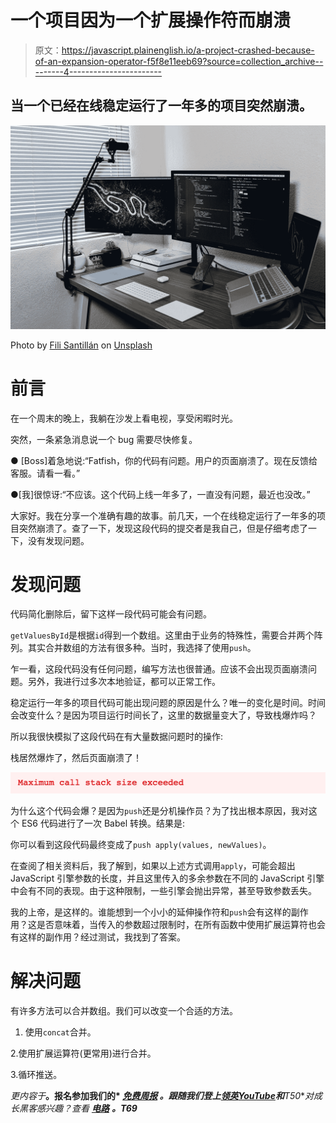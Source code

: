 # 一个项目因为一个扩展操作符而崩溃

> 原文：<https://javascript.plainenglish.io/a-project-crashed-because-of-an-expansion-operator-f5f8e11eeb69?source=collection_archive---------4----------------------->

## 当一个已经在线稳定运行了一年多的项目突然崩溃。

![](img/0904920f6d6be78e054ed22f4d693634.png)

Photo by [Fili Santillán](https://unsplash.com/es/@filisantillan?utm_source=medium&utm_medium=referral) on [Unsplash](https://unsplash.com?utm_source=medium&utm_medium=referral)

# 前言

在一个周末的晚上，我躺在沙发上看电视，享受闲暇时光。

突然，一条紧急消息说一个 bug 需要尽快修复。

● [Boss]着急地说:“Fatfish，你的代码有问题。用户的页面崩溃了。现在反馈给客服。请看一看。”

●[我]很惊讶:“不应该。这个代码上线一年多了，一直没有问题，最近也没改。”

大家好。我在分享一个准确有趣的故事。前几天，一个在线稳定运行了一年多的项目突然崩溃了。查了一下，发现这段代码的提交者是我自己，但是仔细考虑了一下，没有发现问题。

# 发现问题

代码简化删除后，留下这样一段代码可能会有问题。

`getValuesById`是根据`id`得到一个数组。这里由于业务的特殊性，需要合并两个阵列。其实合并数组的方法有很多种。当时，我选择了使用`push`。

乍一看，这段代码没有任何问题，编写方法也很普通。应该不会出现页面崩溃问题。另外，我进行过多次本地验证，都可以正常工作。

稳定运行一年多的项目代码可能出现问题的原因是什么？唯一的变化是时间。时间会改变什么？是因为项目运行时间长了，这里的数据量变大了，导致栈爆炸吗？

所以我很快模拟了这段代码在有大量数据问题时的操作:

栈居然爆炸了，然后页面崩溃了！

![](img/b16745f4c1cc9b8fb612e58326fadbb6.png)

为什么这个代码会爆？是因为`push`还是分机操作员？为了找出根本原因，我对这个 ES6 代码进行了一次 Babel 转换。结果是:

你可以看到这段代码最终变成了`push apply(values, newValues)`。

在查阅了相关资料后，我了解到，如果以上述方式调用`apply`，可能会超出 JavaScript 引擎参数的长度，并且这里传入的多余参数在不同的 JavaScript 引擎中会有不同的表现。由于这种限制，一些引擎会抛出异常，甚至导致参数丢失。

我的上帝，是这样的。谁能想到一个小小的延伸操作符和`push`会有这样的副作用？这是否意味着，当传入的参数超过限制时，在所有函数中使用扩展运算符也会有这样的副作用？经过测试，我找到了答案。

# 解决问题

有许多方法可以合并数组。我们可以改变一个合适的方法。

1.  使用`concat`合并。

2.使用扩展运算符(更常用)进行合并。

3.循环推送。

*更内容于*[](https://plainenglish.io/)**。报名参加我们的* [***免费周报***](http://newsletter.plainenglish.io/) *。跟随我们登上*[](https://twitter.com/inPlainEngHQ)*[***领英***](https://www.linkedin.com/company/inplainenglish/)*[***YouTube***](https://www.youtube.com/channel/UCtipWUghju290NWcn8jhyAw)***和******T50***对成长黑客感兴趣？*查看 [***电路***](https://circuit.ooo/) ***。*T69******